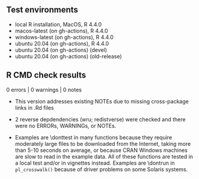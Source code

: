 ## Test environments
* local R installation, MacOS, R 4.4.0
* macos-latest (on gh-actions), R 4.4.0
* windows-latest (on gh-actions), R 4.4.0
* ubuntu 20.04 (on gh-actions), R 4.4.0
* ubuntu 20.04 (on gh-actions) (devel)
* ubuntu 20.04 (on gh-actions) (old-release)

## R CMD check results

0 errors | 0 warnings | 0 notes

* This version addresses existing NOTEs due to missing cross-package links in .Rd files

* 2 reverse depdendencies (wru; redistverse) were checked and there were no ERRORs, WARNINGs, or NOTEs.

* Examples are \donttest in many functions because they require
moderately large files to be downloaded from the Internet, taking more than 5-10
seconds on average, or because CRAN Windows machines are slow to read in the
example data. All of these functions are tested in a local test and/or in
vignettes instead. Examples are \dontrun in `pl_crosswalk()` because of driver
problems on some Solaris systems.

